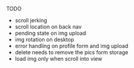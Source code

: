 TODO
- scroll jerking  
- scroll location on back nav  
- pending state on img upload  
- img rotation on desktop  
- error handling on profile form and img upload
- delete needs to remove the pics form storage
- load img only when scroll into view
